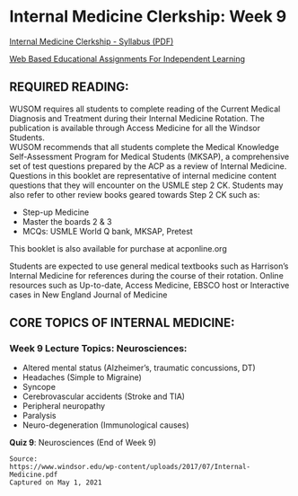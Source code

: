 # Internal Medicine Clerkship: Week 9

[Internal Medicine Clerkship - Syllabus (PDF)](/usmle/im/Internal-Medicine.pdf)

[Web Based Educational Assignments For Independent Learning](/usmle/im/web-based-assignments.html)

## REQUIRED READING:

WUSOM requires all students to complete reading of the Current Medical Diagnosis and Treatment during their Internal Medicine Rotation. The publication is available through Access Medicine for all the Windsor Students.   
WUSOM recommends that all students complete the Medical Knowledge Self-Assessment Program for Medical Students (MKSAP), a comprehensive set of test questions prepared by the ACP as a review of Internal Medicine. Questions in this booklet are representative of internal medicine content questions that they will encounter on the USMLE step 2 CK. Students may also refer to other review books geared
towards Step 2 CK such as:

* Step-up Medicine
* Master the boards 2 & 3
* MCQs: USMLE World Q bank, MKSAP, Pretest

This booklet is also available for purchase at acponline.org

Students are expected to use general medical textbooks such as Harrison’s Internal Medicine for references during the course of their rotation. Online resources such as Up-to-date, Access Medicine, EBSCO host or Interactive cases in New England Journal of Medicine

## CORE TOPICS OF INTERNAL MEDICINE:

### Week 9 Lecture Topics: Neurosciences:

* Altered mental status (Alzheimer’s, traumatic concussions, DT)
* Headaches (Simple to Migraine)
* Syncope
* Cerebrovascular accidents (Stroke and TIA)
* Peripheral neuropathy
* Paralysis
* Neuro-degeneration (Immunological causes)

**Quiz 9**: Neurosciences (End of Week 9)

```
Source:
https://www.windsor.edu/wp-content/uploads/2017/07/Internal-Medicine.pdf
Captured on May 1, 2021
```
